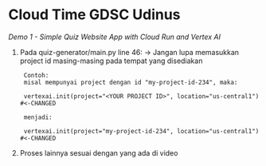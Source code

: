 # Cloud Time GDSC Udinus


*Demo 1 - Simple Quiz Website App with Cloud Run and Vertex AI*

1. Pada quiz-generator/main.py line 46:
    -> Jangan lupa memasukkan project id masing-masing pada tempat yang disediakan

        Contoh:
        misal mempunyai project dengan id "my-project-id-234", maka:

        vertexai.init(project="<YOUR PROJECT ID>", location="us-central1")  #<-CHANGED

        menjadi:

        vertexai.init(project="my-project-id-234", location="us-central1")  #<-CHANGED

2. Proses lainnya sesuai dengan yang ada di video
